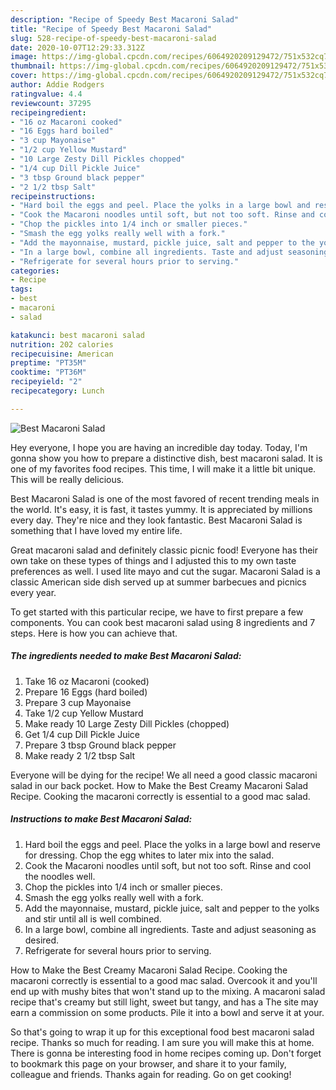 ```yaml
---
description: "Recipe of Speedy Best Macaroni Salad"
title: "Recipe of Speedy Best Macaroni Salad"
slug: 528-recipe-of-speedy-best-macaroni-salad
date: 2020-10-07T12:29:33.312Z
image: https://img-global.cpcdn.com/recipes/6064920209129472/751x532cq70/best-macaroni-salad-recipe-main-photo.jpg
thumbnail: https://img-global.cpcdn.com/recipes/6064920209129472/751x532cq70/best-macaroni-salad-recipe-main-photo.jpg
cover: https://img-global.cpcdn.com/recipes/6064920209129472/751x532cq70/best-macaroni-salad-recipe-main-photo.jpg
author: Addie Rodgers
ratingvalue: 4.4
reviewcount: 37295
recipeingredient:
- "16 oz Macaroni cooked"
- "16 Eggs hard boiled"
- "3 cup Mayonaise"
- "1/2 cup Yellow Mustard"
- "10 Large Zesty Dill Pickles chopped"
- "1/4 cup Dill Pickle Juice"
- "3 tbsp Ground black pepper"
- "2 1/2 tbsp Salt"
recipeinstructions:
- "Hard boil the eggs and peel. Place the yolks in a large bowl and reserve for dressing. Chop the egg whites to later mix into the salad."
- "Cook the Macaroni noodles until soft, but not too soft. Rinse and cool the noodles well."
- "Chop the pickles into 1/4 inch or smaller pieces."
- "Smash the egg yolks really well with a fork."
- "Add the mayonnaise, mustard, pickle juice, salt and pepper to the yolks and stir until all is well combined."
- "In a large bowl, combine all ingredients. Taste and adjust seasoning as desired."
- "Refrigerate for several hours prior to serving."
categories:
- Recipe
tags:
- best
- macaroni
- salad

katakunci: best macaroni salad 
nutrition: 202 calories
recipecuisine: American
preptime: "PT35M"
cooktime: "PT36M"
recipeyield: "2"
recipecategory: Lunch

---
```



![Best Macaroni Salad](https://img-global.cpcdn.com/recipes/6064920209129472/751x532cq70/best-macaroni-salad-recipe-main-photo.jpg)

Hey everyone, I hope you are having an incredible day today. Today, I'm gonna show you how to prepare a distinctive dish, best macaroni salad. It is one of my favorites food recipes. This time, I will make it a little bit unique. This will be really delicious.

Best Macaroni Salad is one of the most favored of recent trending meals in the world. It's easy, it is fast, it tastes yummy. It is appreciated by millions every day. They're nice and they look fantastic. Best Macaroni Salad is something that I have loved my entire life.

Great macaroni salad and definitely classic picnic food! Everyone has their own take on these types of things and I adjusted this to my own taste preferences as well. I used lite mayo and cut the sugar. Macaroni Salad is a classic American side dish served up at summer barbecues and picnics every year.


To get started with this particular recipe, we have to first prepare a few components. You can cook best macaroni salad using 8 ingredients and 7 steps. Here is how you can achieve that.

<!--inarticleads1-->

##### The ingredients needed to make Best Macaroni Salad:

1. Take 16 oz Macaroni (cooked)
1. Prepare 16 Eggs (hard boiled)
1. Prepare 3 cup Mayonaise
1. Take 1/2 cup Yellow Mustard
1. Make ready 10 Large Zesty Dill Pickles (chopped)
1. Get 1/4 cup Dill Pickle Juice
1. Prepare 3 tbsp Ground black pepper
1. Make ready 2 1/2 tbsp Salt


Everyone will be dying for the recipe! We all need a good classic macaroni salad in our back pocket. How to Make the Best Creamy Macaroni Salad Recipe. Cooking the macaroni correctly is essential to a good mac salad. 

<!--inarticleads2-->

##### Instructions to make Best Macaroni Salad:

1. Hard boil the eggs and peel. Place the yolks in a large bowl and reserve for dressing. Chop the egg whites to later mix into the salad.
1. Cook the Macaroni noodles until soft, but not too soft. Rinse and cool the noodles well.
1. Chop the pickles into 1/4 inch or smaller pieces.
1. Smash the egg yolks really well with a fork.
1. Add the mayonnaise, mustard, pickle juice, salt and pepper to the yolks and stir until all is well combined.
1. In a large bowl, combine all ingredients. Taste and adjust seasoning as desired.
1. Refrigerate for several hours prior to serving.


How to Make the Best Creamy Macaroni Salad Recipe. Cooking the macaroni correctly is essential to a good mac salad. Overcook it and you&#39;ll end up with mushy bites that won&#39;t stand up to the mixing. A macaroni salad recipe that&#39;s creamy but still light, sweet but tangy, and has a The site may earn a commission on some products. Pile it into a bowl and serve it at your. 

So that's going to wrap it up for this exceptional food best macaroni salad recipe. Thanks so much for reading. I am sure you will make this at home. There is gonna be interesting food in home recipes coming up. Don't forget to bookmark this page on your browser, and share it to your family, colleague and friends. Thanks again for reading. Go on get cooking!
